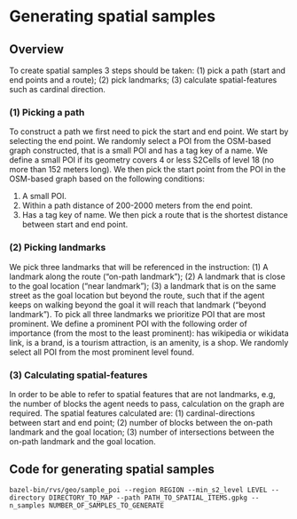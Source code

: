 # Generating spatial samples

## Overview
To create spatial samples 3 steps should be taken: (1) pick a path (start and end points and a route); (2) pick landmarks; (3)  calculate spatial-features such as cardinal direction.

### (1) Picking a path
To construct a path we first need to pick the start and end point. We start by selecting the end point. We randomly select a POI from the OSM-based  graph constructed, that is a small POI and has a tag key of a name. We define a small POI if its geometry covers 4 or less S2Cells of level 18 (no more than 152 meters long). We then pick the start point from the POI in the OSM-based graph based on the following conditions: 
1. A small POI.
2. Within a path distance of 200-2000 meters from the end point.
3. Has a tag key of name. 
We then pick a route that is the shortest distance between start and end point.  

### (2) Picking landmarks
We pick three landmarks that will be referenced in the instruction: (1) A landmark along the route (“on-path landmark”); (2) A landmark that is close to the goal location (“near landmark”); (3) a landmark that is on the same street as the goal location but beyond the route, such that if the agent keeps on walking beyond the goal it will reach that landmark (“beyond landmark”). To pick all three landmarks we prioritize POI that are most prominent. We define a prominent POI with the following order of importance (from the most to the least prominent): has wikipedia or wikidata link, is a brand, is a tourism attraction, is an amenity, is a shop. We randomly select all POI from the most prominent level found. 

### (3) Calculating spatial-features
In order to be able to refer to spatial features that are not landmarks, e.g, the number of blocks the agent needs to pass, calculation on the graph are required. The spatial features calculated are: (1) cardinal-directions between start and end point; (2) number of blocks between the on-path landmark and the goal location; (3) number of intersections between the on-path landmark and the goal location.

## Code for generating spatial samples
```
bazel-bin/rvs/geo/sample_poi --region REGION --min_s2_level LEVEL --directory DIRECTORY_TO_MAP --path PATH_TO_SPATIAL_ITEMS.gpkg --n_samples NUMBER_OF_SAMPLES_TO_GENERATE
```
